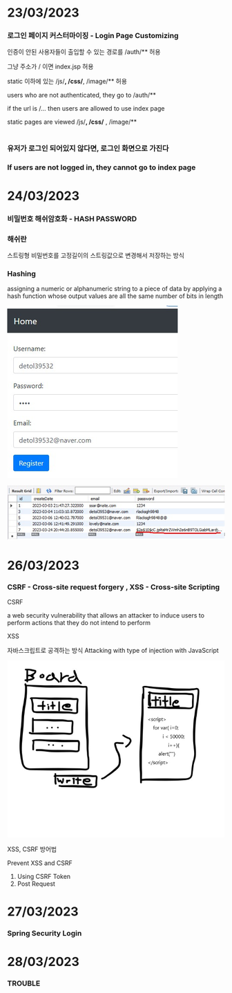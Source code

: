 # 23/03/2023

### 로그인 페이지 커스터마이징 - Login Page Customizing


인증이 안된 사용자들이 출입할 수 있는 경로를 /auth/** 허용

그냥 주소가 / 이면 index.jsp 허용

static 이하에 있는 /js/**, /css/**, /image/** 허용




users who are not authenticated, they go to /auth/**

if the url is /... then users are allowed to use index page

static pages are viewed  /js/**, /css/** , /image/** 

#


### 유저가 로그인 되어있지 않다면, 로그인 화면으로 가진다

### If users are not logged in, they cannot go to index page


# 24/03/2023

### 비밀번호 해쉬암호화 - HASH PASSWORD

### 해쉬란
스트링형 비밀번호를 고정길이의 스트링값으로 변경해서 저장하는 방식

### Hashing
assigning a numeric or alphanumeric string to a piece of data by applying a hash function whose output values
are all the same number of bits in length

![poster](./Hash.jpg)

![poster](./Hash2.jpg)


# 26/03/2023

### CSRF - Cross-site request forgery , XSS - Cross-site Scripting

CSRF

a web security vulnerability that allows an attacker to induce users to perform actions that they do not intend to perform


XSS

자바스크립트로 공격하는 방식
Attacking with type of injection with JavaScript



![poster](./xss.jpg)


XSS, CSRF 방어법

Prevent XSS and CSRF

1. Using CSRF Token
2. Post Request


# 27/03/2023

### Spring Security Login

# 28/03/2023

### TROUBLE 
